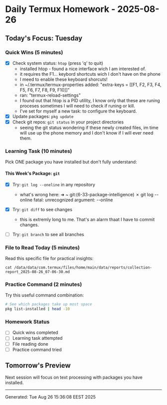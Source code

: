 # Daily Termux Homework - 2025-08-26

## Today's Focus: Tuesday

### Quick Wins (5 minutes)
- [x] Check system status: `htop` (press 'q' to quit)
  - installed htop - found a nice interface wich I am interested of.
  - it requires the F1... keybord shortcuts wich I don't have on the phone
  - I meed to enable these keyboard shorcuts!
  - in ~/.termux/termux-properties added:
  "extra-keys = [[F1, F2, F3, F4, F5, F6, F7, F8, F9, F10]]"
  - ran: "termux-reload-settings"
  - I found out that htop is a PID utility, I know only that these are runing proceses sometimes I will need to check if runing or kill.
  - I've set for myself a new task: to configure the keyboard. 
- [x] Update packages: `pkg update` 
- [x] Check git repos: `git status` in your project directories
  - seeing the git status wondering if these newly created files, im time will use up the phone memory and I don't know if I will ever need them.

### Learning Task (10 minutes)
Pick ONE package you have installed but don't fully understand:

#### This Week's Package: `git`
- [x] Try: `git log --oneline` in any repository
  - what's wrong here:
  ➜  ~ git:(6-33-package-intelligence) ✗ git log --online
fatal: unrecognized argument: --online

- [x] Try: `git diff` to see changes
  - this is extremly long to me. That's an alarm thaat I have to commit changes.
- [ ] Try: `git branch` to see all branches

### File to Read Today (5 minutes)
Read this specific file for practical insights:
```
cat /data/data/com.termux/files/home/main/data/reports/collection-report_2025-08-26_07-06-30.md
```

### Practice Command (2 minutes)
Try this useful command combination:
```bash
# See which packages take up most space
pkg list-installed | head -10
```

### Homework Status
- [ ] Quick wins completed
- [ ] Learning task attempted  
- [ ] File reading done
- [ ] Practice command tried

## Tomorrow's Preview
Next session will focus on text processing with packages you have installed.

---
Generated: Tue Aug 26 15:36:08 EEST 2025
